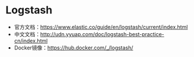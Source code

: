 # Logstash

- 官方文档：https://www.elastic.co/guide/en/logstash/current/index.html
- 中文文档：http://udn.yyuap.com/doc/logstash-best-practice-cn/index.html
- Docker镜像：https://hub.docker.com/_/logstash/


